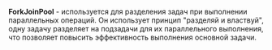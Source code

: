**ForkJoinPool** - используется для разделения задач при выполнении параллельных операций. Он использует принцип "разделяй и властвуй", одну задачу разделяет на подзадачи для их параллельного выполнения, что позволяет повысить эффективность выполнения основной задачи.  